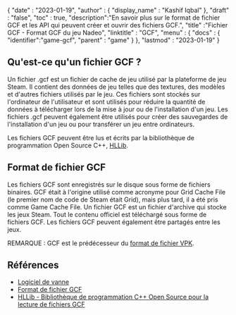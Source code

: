 {
  "date" : "2023-01-19",
  "author" : {
    "display_name" : "Kashif Iqbal"
},
  "draft" : "false",
  "toc" : true,
  "description":"En savoir plus sur le format de fichier GCF et les API qui peuvent créer et ouvrir des fichiers GCF.",
  "title" :"Fichier GCF - Format GCF du jeu Nadeo",
  "linktitle" : "GCF",
  "menu" : {
    "docs" : {
      "identifier":"game-gcf",
      "parent" : "game"
}
},
  "lastmod" : "2023-01-19"
}

## Qu'est-ce qu'un fichier GCF ?

Un fichier .gcf est un fichier de cache de jeu utilisé par la plateforme de jeu Steam. Il contient des données de jeu telles que des textures, des modèles et d'autres fichiers utilisés par le jeu. Ces fichiers sont stockés sur l'ordinateur de l'utilisateur et sont utilisés pour réduire la quantité de données à télécharger lors de la mise à jour ou de l'installation d'un jeu. Les fichiers .gcf peuvent également être utilisés pour créer des sauvegardes de l'installation d'un jeu ou pour transférer un jeu entre ordinateurs.

Les fichiers GCF peuvent être lus et écrits par la bibliothèque de programmation Open Source C++, [HLLib](https://developer.valvesoftware.com/wiki/HLLib).

## Format de fichier GCF

Les fichiers GCF sont enregistrés sur le disque sous forme de fichiers binaires. GCF était à l'origine utilisé comme acronyme pour Grid Cache File (le premier nom de code de Steam était Grid), mais plus tard, il a été pris comme Game Cache File. Un fichier GCF est un fichier d'archive qui stocke les jeux Steam. Tout le contenu officiel est téléchargé sous forme de fichiers GCF. Les fichiers GCF peuvent également être partagés entre les jeux.

REMARQUE : GCF est le prédécesseur du [format de fichier VPK](/fr/game/vpk/).
## Références

* [Logiciel de vanne](https://www.valvesoftware.com/en/)
* [Format de fichier GCF](https://developer.valvesoftware.com/wiki/GCF)
* [HLLib - Bibliothèque de programmation C++ Open Source pour la lecture de fichiers GCF](https://developer.valvesoftware.com/wiki/HLLib)


